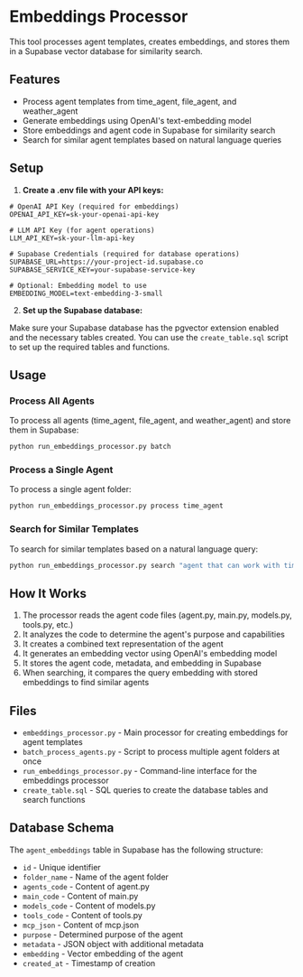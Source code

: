 # Embeddings Processor

This tool processes agent templates, creates embeddings, and stores them in a Supabase vector database for similarity search.

## Features

- Process agent templates from time_agent, file_agent, and weather_agent
- Generate embeddings using OpenAI's text-embedding model
- Store embeddings and agent code in Supabase for similarity search
- Search for similar agent templates based on natural language queries

## Setup

1. **Create a .env file with your API keys:**

```
# OpenAI API Key (required for embeddings)
OPENAI_API_KEY=sk-your-openai-api-key

# LLM API Key (for agent operations)
LLM_API_KEY=sk-your-llm-api-key

# Supabase Credentials (required for database operations)
SUPABASE_URL=https://your-project-id.supabase.co
SUPABASE_SERVICE_KEY=your-supabase-service-key

# Optional: Embedding model to use
EMBEDDING_MODEL=text-embedding-3-small
```

2. **Set up the Supabase database:**

Make sure your Supabase database has the pgvector extension enabled and the necessary tables created. You can use the `create_table.sql` script to set up the required tables and functions.

## Usage

### Process All Agents

To process all agents (time_agent, file_agent, and weather_agent) and store them in Supabase:

```bash
python run_embeddings_processor.py batch
```

### Process a Single Agent

To process a single agent folder:

```bash
python run_embeddings_processor.py process time_agent
```

### Search for Similar Templates

To search for similar templates based on a natural language query:

```bash
python run_embeddings_processor.py search "agent that can work with time and dates"
```

## How It Works

1. The processor reads the agent code files (agent.py, main.py, models.py, tools.py, etc.)
2. It analyzes the code to determine the agent's purpose and capabilities
3. It creates a combined text representation of the agent
4. It generates an embedding vector using OpenAI's embedding model
5. It stores the agent code, metadata, and embedding in Supabase
6. When searching, it compares the query embedding with stored embeddings to find similar agents

## Files

- `embeddings_processor.py` - Main processor for creating embeddings for agent templates
- `batch_process_agents.py` - Script to process multiple agent folders at once
- `run_embeddings_processor.py` - Command-line interface for the embeddings processor
- `create_table.sql` - SQL queries to create the database tables and search functions

## Database Schema

The `agent_embeddings` table in Supabase has the following structure:

- `id` - Unique identifier
- `folder_name` - Name of the agent folder
- `agents_code` - Content of agent.py
- `main_code` - Content of main.py
- `models_code` - Content of models.py
- `tools_code` - Content of tools.py
- `mcp_json` - Content of mcp.json
- `purpose` - Determined purpose of the agent
- `metadata` - JSON object with additional metadata
- `embedding` - Vector embedding of the agent
- `created_at` - Timestamp of creation
